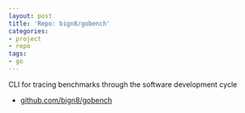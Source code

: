 ```yaml
---
layout: post
title: 'Repo: bign8/gobench'
categories:
- project
- repo
tags:
- go
---
```


<!-- TODO: actually talk about it -->

CLI for tracing benchmarks through the software development cycle

* [github.com/bign8/gobench](https://github.com/bign8/gobench)
